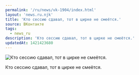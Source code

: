 ```yaml
---
permalink: '/ru/news/vk-1904/index.html'
layout: 'news.ru.njk'
title: 'Кто сессию сдавал, тот в цирке не смеётся.'
source: ВКонтакте
tags:
  - news_ru
description: 'Кто сессию сдавал, тот в цирке не смеётся.'
updatedAt: 1421423680
---
```

![Кто сессию сдавал, тот в цирке не смеётся.](https://sun9-16.userapi.com/impf/c622816/v622816833/1474f/JHtM5vC-0nc.jpg?size=1280x720&quality=96&sign=ffaa1d0d5cfc11d84fe0231594a534f6&c_uniq_tag=raxSDRRggar49oJ3gm62wFmzeQoPUjcOgWCg8Z3t6rs&type=album)

Кто сессию сдавал, тот в цирке не смеётся.
